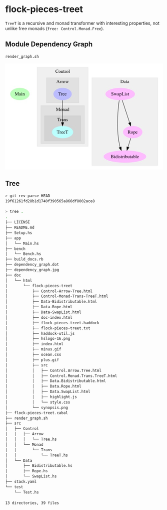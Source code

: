 # flock-pieces-treet

`TreeT` is a recursive and monad transformer with interesting properties, not unlike free monads (`free: Control.Monad.Free`).


## Module Dependency Graph

```bash
render_graph.sh
```

![dependency_graph.jpg](https://github.com/michaeljklein/flock-pieces-treet/raw/master/dependency_graph.jpg "graphmod dependency graph; see dependency_graph.dot, render_graph.sh")


## Tree

```bash
> git rev-parse HEAD
19f61261fd28b1d1740f390565a866df8002ace8

> tree .
.
├── LICENSE
├── README.md
├── Setup.hs
├── app
│   └── Main.hs
├── bench
│   └── Bench.hs
├── build_docs.rb
├── dependency_graph.dot
├── dependency_graph.jpg
├── doc
│   └── html
│       └── flock-pieces-treet
│           ├── Control-Arrow-Tree.html
│           ├── Control-Monad-Trans-TreeT.html
│           ├── Data-Bidistributable.html
│           ├── Data-Rope.html
│           ├── Data-SwapList.html
│           ├── doc-index.html
│           ├── flock-pieces-treet.haddock
│           ├── flock-pieces-treet.txt
│           ├── haddock-util.js
│           ├── hslogo-16.png
│           ├── index.html
│           ├── minus.gif
│           ├── ocean.css
│           ├── plus.gif
│           ├── src
│           │   ├── Control.Arrow.Tree.html
│           │   ├── Control.Monad.Trans.TreeT.html
│           │   ├── Data.Bidistributable.html
│           │   ├── Data.Rope.html
│           │   ├── Data.SwapList.html
│           │   ├── highlight.js
│           │   └── style.css
│           └── synopsis.png
├── flock-pieces-treet.cabal
├── render_graph.sh
├── src
│   ├── Control
│   │   ├── Arrow
│   │   │   └── Tree.hs
│   │   └── Monad
│   │       └── Trans
│   │           └── TreeT.hs
│   └── Data
│       ├── Bidistributable.hs
│       ├── Rope.hs
│       └── SwapList.hs
├── stack.yaml
└── test
    └── Test.hs

13 directories, 39 files
```


